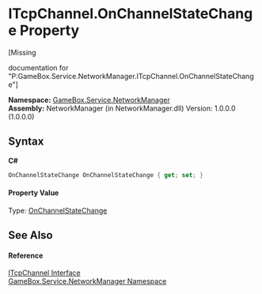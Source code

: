 # ITcpChannel.OnChannelStateChange Property 
 

\[Missing <summary> documentation for "P:GameBox.Service.NetworkManager.ITcpChannel.OnChannelStateChange"\]

**Namespace:**&nbsp;<a href="e92cd5f6-6868-30a4-62ef-776833ad32a3">GameBox.Service.NetworkManager</a><br />**Assembly:**&nbsp;NetworkManager (in NetworkManager.dll) Version: 1.0.0.0 (1.0.0.0)

## Syntax

**C#**<br />
``` C#
OnChannelStateChange OnChannelStateChange { get; set; }
```


#### Property Value
Type: <a href="c30e2671-a8e5-8dc4-2d59-2af3e45e6b43">OnChannelStateChange</a>

## See Also


#### Reference
<a href="33c198d9-9272-4ff6-a4ac-152ca6d74735">ITcpChannel Interface</a><br /><a href="e92cd5f6-6868-30a4-62ef-776833ad32a3">GameBox.Service.NetworkManager Namespace</a><br />